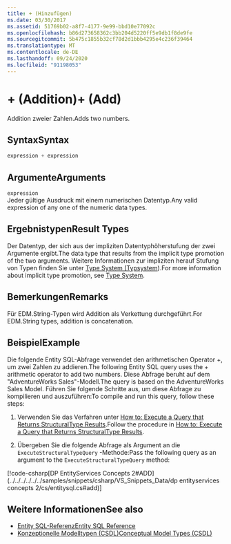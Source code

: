 ```yaml
---
title: + (Hinzufügen)
ms.date: 03/30/2017
ms.assetid: 51769b02-a8f7-4177-9e99-bbd10e77092c
ms.openlocfilehash: b86d273658362c3bb204d5220ff5e9db1f8de9fe
ms.sourcegitcommit: 5b475c1855b32cf78d2d1bbb4295e4c236f39464
ms.translationtype: MT
ms.contentlocale: de-DE
ms.lasthandoff: 09/24/2020
ms.locfileid: "91198053"
---
```

# <a name="-add"></a><span data-ttu-id="f0861-102">+ (Addition)</span><span class="sxs-lookup"><span data-stu-id="f0861-102">+ (Add)</span></span>

<span data-ttu-id="f0861-103">Addition zweier Zahlen.</span><span class="sxs-lookup"><span data-stu-id="f0861-103">Adds two numbers.</span></span>  
  
## <a name="syntax"></a><span data-ttu-id="f0861-104">Syntax</span><span class="sxs-lookup"><span data-stu-id="f0861-104">Syntax</span></span>  
  
```csharp  
expression + expression  
```  
  
## <a name="arguments"></a><span data-ttu-id="f0861-105">Argumente</span><span class="sxs-lookup"><span data-stu-id="f0861-105">Arguments</span></span>  

 `expression`  
 <span data-ttu-id="f0861-106">Jeder gültige Ausdruck mit einem numerischen Datentyp.</span><span class="sxs-lookup"><span data-stu-id="f0861-106">Any valid expression of any one of the numeric data types.</span></span>  
  
## <a name="result-types"></a><span data-ttu-id="f0861-107">Ergebnistypen</span><span class="sxs-lookup"><span data-stu-id="f0861-107">Result Types</span></span>  

 <span data-ttu-id="f0861-108">Der Datentyp, der sich aus der impliziten Datentyphöherstufung der zwei Argumente ergibt.</span><span class="sxs-lookup"><span data-stu-id="f0861-108">The data type that results from the implicit type promotion of the two arguments.</span></span> <span data-ttu-id="f0861-109">Weitere Informationen zur impliziten herauf Stufung von Typen finden Sie unter [Type System (Typsystem](type-system-entity-sql.md)).</span><span class="sxs-lookup"><span data-stu-id="f0861-109">For more information about implicit type promotion, see [Type System](type-system-entity-sql.md).</span></span>  
  
## <a name="remarks"></a><span data-ttu-id="f0861-110">Bemerkungen</span><span class="sxs-lookup"><span data-stu-id="f0861-110">Remarks</span></span>  

 <span data-ttu-id="f0861-111">Für EDM.String-Typen wird Addition als Verkettung durchgeführt.</span><span class="sxs-lookup"><span data-stu-id="f0861-111">For EDM.String types, addition is concatenation.</span></span>  
  
## <a name="example"></a><span data-ttu-id="f0861-112">Beispiel</span><span class="sxs-lookup"><span data-stu-id="f0861-112">Example</span></span>  

 <span data-ttu-id="f0861-113">Die folgende Entity SQL-Abfrage verwendet den arithmetischen Operator +, um zwei Zahlen zu addieren.</span><span class="sxs-lookup"><span data-stu-id="f0861-113">The following Entity SQL query uses the + arithmetic operator to add two numbers.</span></span> <span data-ttu-id="f0861-114">Diese Abfrage beruht auf dem "AdventureWorks Sales"-Modell.</span><span class="sxs-lookup"><span data-stu-id="f0861-114">The query is based on the AdventureWorks Sales Model.</span></span> <span data-ttu-id="f0861-115">Führen Sie folgende Schritte aus, um diese Abfrage zu kompilieren und auszuführen:</span><span class="sxs-lookup"><span data-stu-id="f0861-115">To compile and run this query, follow these steps:</span></span>  
  
1. <span data-ttu-id="f0861-116">Verwenden Sie das Verfahren unter [How to: Execute a Query that Returns StructuralType Results](../how-to-execute-a-query-that-returns-structuraltype-results.md).</span><span class="sxs-lookup"><span data-stu-id="f0861-116">Follow the procedure in [How to: Execute a Query that Returns StructuralType Results](../how-to-execute-a-query-that-returns-structuraltype-results.md).</span></span>  
  
2. <span data-ttu-id="f0861-117">Übergeben Sie die folgende Abfrage als Argument an die `ExecuteStructuralTypeQuery` -Methode:</span><span class="sxs-lookup"><span data-stu-id="f0861-117">Pass the following query as an argument to the `ExecuteStructuralTypeQuery` method:</span></span>  
  
 [!code-csharp[DP EntityServices Concepts 2#ADD](../../../../../../samples/snippets/csharp/VS_Snippets_Data/dp entityservices concepts 2/cs/entitysql.cs#add)]  
  
## <a name="see-also"></a><span data-ttu-id="f0861-118">Weitere Informationen</span><span class="sxs-lookup"><span data-stu-id="f0861-118">See also</span></span>

- [<span data-ttu-id="f0861-119">Entity SQL-Referenz</span><span class="sxs-lookup"><span data-stu-id="f0861-119">Entity SQL Reference</span></span>](entity-sql-reference.md)
- [<span data-ttu-id="f0861-120">Konzeptionelle Modelltypen (CSDL)</span><span class="sxs-lookup"><span data-stu-id="f0861-120">Conceptual Model Types (CSDL)</span></span>](/ef/ef6/modeling/designer/advanced/edmx/csdl-spec#conceptual-model-types-csdl)
